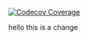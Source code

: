 [![Codecov Coverage](https://img.shields.io/codecov/c/github/tribelhb/jstest/master.svg?style=flat-square)](https://codecov.io/gh/tribelhb/jstest/)


hello this is a change